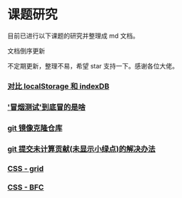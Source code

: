 # 课题研究

目前已进行以下课题的研究并整理成 md 文档。

文档倒序更新

不定期更新，整理不易，希望 star 支持一下。感谢各位大佬。

### [对比 localStorage 和 indexDB](/indexDB/)

### ['冒烟测试'到底冒的是啥](/smokeTest/)

### [git 镜像克隆仓库](/gitMirrorClone/)

### [git 提交未计算贡献(未显示小绿点)的解决办法](/gitContribute/)

### [CSS - grid](/CSSGrid/)

### [CSS - BFC](/BFC/)
